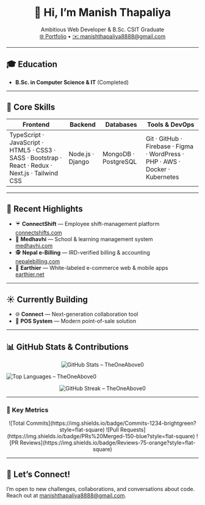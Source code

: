 <h1 align="center">👋 Hi, I’m Manish Thapaliya</h1>
<p align="center">
  Ambitious Web Developer & B.Sc. CSIT Graduate  
  <br>
  <a href="https://www.manishthapaliya.com.np/">🌐 Portfolio</a> •  
  <a href="mailto:manishthapaliya8888@gmail.com">✉️ manishthapaliya8888@gmail.com</a>
</p>

---

## 🎓 Education
- **B.Sc. in Computer Science & IT** (Completed)

---

## 🚀 Core Skills

| **Frontend**                    | **Backend**             | **Databases**        | **Tools & DevOps**              |
| ------------------------------- | ----------------------- | -------------------- | ------------------------------- |
| TypeScript · JavaScript · HTML5 · CSS3 · SASS · Bootstrap · React · Redux · Next.js · Tailwind CSS | Node.js · Django        | MongoDB · PostgreSQL    | Git · GitHub · Firebase · Figma · WordPress · PHP · AWS · Docker · Kubernetes |

---

## 🌙 Recent Highlights
- ☔ **ConnectShift** — Employee shift-management platform  
  [connectshifts.com](https://connectshifts.com/)  
- 🍔 **Medhavhi** — School & learning management system  
  [medhavhi.com](https://medhavhi.com/)  
- 🕵️ **Nepal e-Billing** — IRD-verified billing & accounting  
  [nepalebilling.com](https://nepalebilling.com/)  
- 🛒 **Earthier** — White-labeled e-commerce web & mobile apps  
  [earthier.net](https://earthier.net/)

---

## ☀️ Currently Building
- 🌐 **Connect** — Next-generation collaboration tool  
- 🚜 **POS System** — Modern point-of-sale solution  

---

## 📊 GitHub Stats & Contributions

<p align="center">
  <!-- Total commits, PRs, issues, followers, etc. -->
  <img
    src="https://github-readme-stats.vercel.app/api?username=TheOneAbove0&show_icons=true&count_private=true&include_all_commits=true&theme=dark&hide_border=true"
    alt="GitHub Stats – TheOneAbove0" />

  <!-- Top languages by usage -->
  <img
    src="https://github-readme-stats.vercel.app/api/top-langs/?username=TheOneAbove0&layout=compact&theme=dark&hide_border=true"
    alt="Top Languages – TheOneAbove0" />
</p>

<p align="center">
  <!-- Current streak of consecutive contribution days -->
  <img
    src="https://github-readme-streak-stats.herokuapp.com/?user=TheOneAbove0&theme=dark&hide_border=true"
    alt="GitHub Streak – TheOneAbove0" />
</p>

---

### 🔖 Key Metrics

<p align="center">
  <!-- Update these numbers manually or via your CI script -->
  ![Total Commits](https://img.shields.io/badge/Commits-1234-brightgreen?style=flat-square)
  ![Pull Requests](https://img.shields.io/badge/PRs%20Merged-150-blue?style=flat-square)
  ![PR Reviews](https://img.shields.io/badge/Reviews-75-orange?style=flat-square)
</p>


---

## 💬 Let’s Connect!
I’m open to new challenges, collaborations, and conversations about code.  
Reach out at [manishthapaliya8888@gmail.com](mailto:manishthapaliya8888@gmail.com).  
